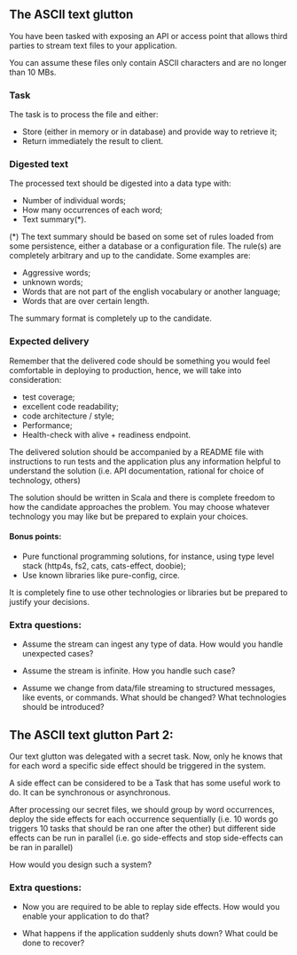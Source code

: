
## The ASCII text glutton 

You have been tasked with exposing an API or access point that allows third parties to stream text files to your application.

You can assume these files only contain ASCII characters and are no longer than 10 MBs.

### Task

The task is to process the file and either:
   - Store (either in memory or in database) and provide way to retrieve it;
   - Return immediately the result to client.
 
### Digested text
 
The processed text should be digested into a data type with:
   - Number of individual words;
   - How many occurrences of each word;
   - Text summary(*).

(*) The text summary should be based on some set of rules loaded from some persistence, either a database or a configuration file.
  The rule(s) are completely arbitrary and up to the candidate. Some examples are:
   - Aggressive words; 
   - unknown words;
   - Words that are not part of the english vocabulary or another language;
   - Words that are over certain length.
   
The summary format is completely up to the candidate.

### Expected delivery

Remember that the delivered code should be something you would feel comfortable in deploying to production, 
hence, we will take into consideration:
   - test coverage;
   - excellent code readability;
   - code architecture / style;
   - Performance;
   - Health-check with alive + readiness endpoint.

The delivered solution should be accompanied by a README file with instructions to run tests and the application plus 
any information helpful to understand the solution (i.e. API documentation, rational for choice of technology, others)

The solution should be written in Scala and there is complete freedom to how the candidate approaches the problem. 
You may choose whatever technology you may like but be prepared to explain your choices.

#### Bonus points:

- Pure functional programming solutions, for instance, using type level stack (http4s, fs2, cats, cats-effect, doobie);
- Use known libraries like pure-config, circe. 

It is completely fine to use other technologies or libraries but be prepared to justify your decisions.

### Extra questions:

- Assume the stream can ingest any type of data. How would you handle unexpected cases?

- Assume the stream is infinite. How you handle such case?

- Assume we change from data/file streaming to structured messages, like events, or commands. What should be changed? What technologies should be introduced?

## The ASCII text glutton Part 2:

Our text glutton was delegated with a secret task. Now, only he knows that for each word a specific side effect should be triggered in the system.

A side effect can be considered to be a Task that has some useful work to do. It can be synchronous or asynchronous.

After processing our secret files, we should group by word occurrences, deploy the side effects for each occurrence sequentially (i.e. 10 words go triggers 10 tasks that should be ran one after the other) 
but different side effects can be run in parallel (i.e. go side-effects and stop side-effects can be ran in parallel)

How would you design such a system? 

### Extra questions:

- Now you are required to be able to replay side effects. How would you enable your application to do that?

- What happens if the application suddenly shuts down? What could be done to recover? 
